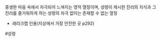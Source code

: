 중생한 마음 속에서 자극되어 느껴지는 영적 열정이며, 성령이 제시한 진리의 지식과 그 진리를 즐거워하게 하는 성령의 자극 없이는 존재할 수 없는 열정
- 래리크랩 인용(지상에서 가장 안전한 곳 p292)

#성령